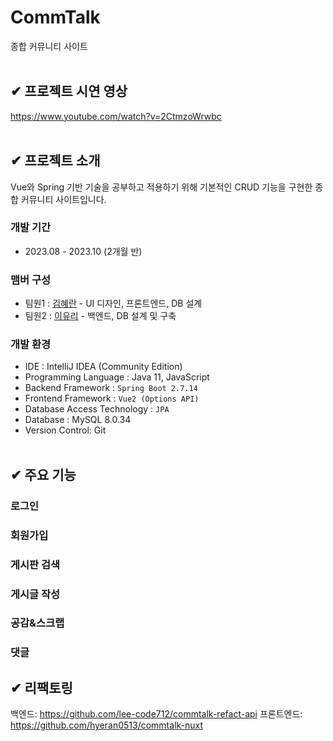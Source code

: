 # CommTalk
종합 커뮤니티 사이트
</br></br>

## ✔ 프로젝트 시연 영상
https://www.youtube.com/watch?v=2CtmzoWrwbc
</br></br>

## ✔ 프로젝트 소개
Vue와 Spring 기반 기술을 공부하고 적용하기 위해 기본적인 CRUD 기능을 구현한 종합 커뮤니티 사이트입니다.

### 개발 기간
- 2023.08 - 2023.10 (2개월 반)

### 맴버 구성
- 팀원1 : [김혜란](https://github.com/hyeran0513) - UI 디자인, 프론트엔드, DB 설계
- 팀원2 : [이유리](https://github.com/lee-code712) - 백엔드, DB 설계 및 구축

### 개발 환경
- IDE : IntelliJ IDEA (Community Edition)
- Programming Language : Java 11, JavaScript
- Backend Framework : `Spring Boot 2.7.14`
- Frontend Framework : `Vue2 (Options API)`
- Database Access Technology : `JPA`
- Database : MySQL 8.0.34
- Version Control: Git
</br></br>

## ✔ 주요 기능
### 로그인
### 회원가입
### 게시판 검색
### 게시글 작성
### 공감&스크랩
### 댓글

## ✔ 리팩토링
백엔드: https://github.com/lee-code712/commtalk-refact-api
프론트엔드: https://github.com/hyeran0513/commtalk-nuxt
